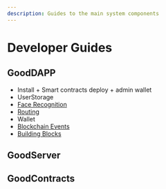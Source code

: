 ```yaml
---
description: Guides to the main system components
---
```


# Developer Guides

## GoodDAPP

* Install + Smart contracts deploy + admin wallet
* UserStorage
* [Face Recognition](face-recognition.md)
* [Routing](routing.md)
* Wallet
* [Blockchain Events](blockchain-events.md)
* [Building Blocks](building-blocks.md)

## GoodServer

## GoodContracts

